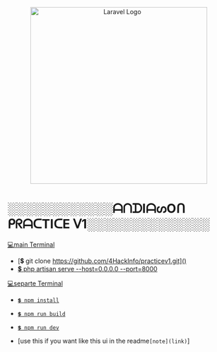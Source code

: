 <p align="center"><a href="https://laravel.com" target="_blank"><img src="https://raw.githubusercontent.com/laravel/art/master/logo-lockup/5%20SVG/2%20CMYK/1%20Full%20Color/laravel-logolockup-cmyk-red.svg" width="400" alt="Laravel Logo"></a></p>

# ░░░░░░░░░░░░ᗩᑎᗪIᗩᔕOᑎ ᑭᖇᗩᑕTIᑕE ᐯ1░░░░░░░░░░░░░░

[💻main Terminal]()
- [💲 git clone https://github.com/4HackInfo/practicev1.git]()
- [💲 php artisan serve --host=0.0.0.0 --port=8000]()


[💻separte Terminal]()
- [`💲 npm install`]()
- [`💲 npm run build`]()
- [`💲 npm run dev`]()

- [use this if you want like this ui in the readme`[note](link)`]
